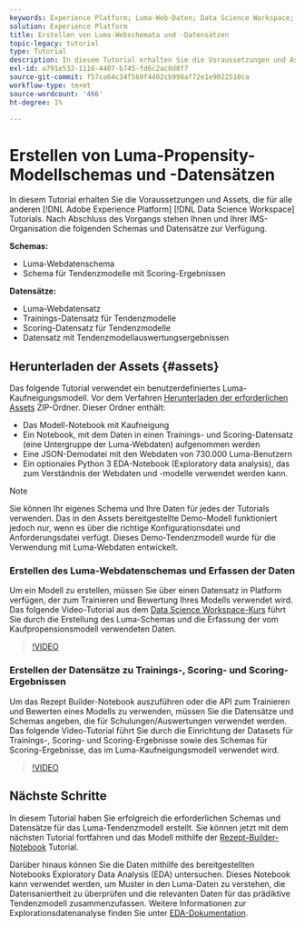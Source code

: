 ```yaml
---
keywords: Experience Platform; Luma-Web-Daten; Data Science Workspace; beliebte Themen; Rezepte; Demodaten; Demowebdaten; Luma-Daten
solution: Experience Platform
title: Erstellen von Luma-Webschemata und -Datensätzen
topic-legacy: tutorial
type: Tutorial
description: In diesem Tutorial erhalten Sie die Voraussetzungen und Assets, die für das Luma-Demo-Tendenzmodell erforderlich sind.
exl-id: a791e532-1116-4407-b745-fd6c2ac0d8f7
source-git-commit: f57ca64c34f569f4402cb998af72e1e9022510ca
workflow-type: tm+mt
source-wordcount: '466'
ht-degree: 1%

---
```


# Erstellen von Luma-Propensity-Modellschemas und -Datensätzen

In diesem Tutorial erhalten Sie die Voraussetzungen und Assets, die für alle anderen [!DNL Adobe Experience Platform] [!DNL Data Science Workspace] Tutorials. Nach Abschluss des Vorgangs stehen Ihnen und Ihrer IMS-Organisation die folgenden Schemas und Datensätze zur Verfügung.

**Schemas:**

- Luma-Webdatenschema
- Schema für Tendenzmodelle mit Scoring-Ergebnissen

**Datensätze:**

- Luma-Webdatensatz
- Trainings-Datensatz für Tendenzmodelle
- Scoring-Datensatz für Tendenzmodelle
- Datensatz mit Tendenzmodellauswertungsergebnissen

## Herunterladen der Assets {#assets}

Das folgende Tutorial verwendet ein benutzerdefiniertes Luma-Kaufneigungsmodell. Vor dem Verfahren [Herunterladen der erforderlichen Assets](https://experienceleague.adobe.com/docs/platform-learn/assets/DSW-course-sample-assets.zip?lang=en) ZIP-Ordner. Dieser Ordner enthält:

- Das Modell-Notebook mit Kaufneigung
- Ein Notebook, mit dem Daten in einen Trainings- und Scoring-Datensatz (eine Untergruppe der Luma-Webdaten) aufgenommen werden
- Eine JSON-Demodatei mit den Webdaten von 730.000 Luma-Benutzern
- Ein optionales Python 3 EDA-Notebook (Exploratory data analysis), das zum Verständnis der Webdaten und -modelle verwendet werden kann.

>[!NOTE]
>
> Sie können Ihr eigenes Schema und Ihre Daten für jedes der Tutorials verwenden. Das in den Assets bereitgestellte Demo-Modell funktioniert jedoch nur, wenn es über die richtige Konfigurationsdatei und Anforderungsdatei verfügt. Dieses Demo-Tendenzmodell wurde für die Verwendung mit Luma-Webdaten entwickelt.

### Erstellen des Luma-Webdatenschemas und Erfassen der Daten

Um ein Modell zu erstellen, müssen Sie über einen Datensatz in Platform verfügen, der zum Trainieren und Bewertung Ihres Modells verwendet wird. Das folgende Video-Tutorial aus dem [Data Science Workspace-Kurs](https://experienceleague.adobe.com/?recommended=ExperiencePlatform-U-1-2021.1.dsw) führt Sie durch die Erstellung des Luma-Schemas und die Erfassung der vom Kaufpropensionsmodell verwendeten Daten.

>[!VIDEO](https://video.tv.adobe.com/v/333312)

### Erstellen der Datensätze zu Trainings-, Scoring- und Scoring-Ergebnissen

Um das Rezept Builder-Notebook auszuführen oder die API zum Trainieren und Bewerten eines Modells zu verwenden, müssen Sie die Datensätze und Schemas angeben, die für Schulungen/Auswertungen verwendet werden. Das folgende Video-Tutorial führt Sie durch die Einrichtung der Datasets für Trainings-, Scoring- und Scoring-Ergebnisse sowie des Schemas für Scoring-Ergebnisse, das im Luma-Kaufneigungsmodell verwendet wird.

>[!VIDEO](https://video.tv.adobe.com/v/333426)

## Nächste Schritte

In diesem Tutorial haben Sie erfolgreich die erforderlichen Schemas und Datensätze für das Luma-Tendenzmodell erstellt. Sie können jetzt mit dem nächsten Tutorial fortfahren und das Modell mithilfe der [Rezept-Builder-Notebook](../jupyterlab/create-a-model.md) Tutorial.

Darüber hinaus können Sie die Daten mithilfe des bereitgestellten Notebooks Exploratory Data Analysis (EDA) untersuchen. Dieses Notebook kann verwendet werden, um Muster in den Luma-Daten zu verstehen, die Datensaniertheit zu überprüfen und die relevanten Daten für das prädiktive Tendenzmodell zusammenzufassen. Weitere Informationen zur Explorationsdatenanalyse finden Sie unter [EDA-Dokumentation](../jupyterlab/eda-notebook.md).
